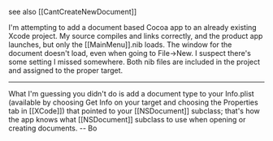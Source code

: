 

see also [[CantCreateNewDocument]]

I'm attempting to add a document based Cocoa app to an already existing Xcode project. My source compiles and links correctly, and the product app launches, but only the [[MainMenu]].nib loads. The window for the document doesn't load, even when going to File->New. I suspect there's some setting I missed somewhere. Both nib files are included in the project and assigned to the proper target. 

----

What I'm guessing you didn't do is add a document type to your Info.plist (available by choosing Get Info on your target and choosing the Properties tab in [[XCode]]) that pointed to your [[NSDocument]] subclass; that's how the app knows what [[NSDocument]] subclass to use when opening or creating documents.  -- Bo